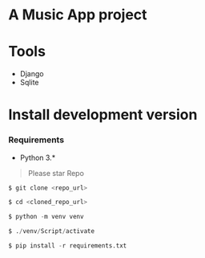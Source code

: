 # A Music App project

# Tools

* Django
* Sqlite


# Install development version

### Requirements

* Python 3.*

> Please star Repo

```python
$ git clone <repo_url>

$ cd <cloned_repo_url>

$ python -m venv venv

$ ./venv/Script/activate

$ pip install -r requirements.txt
```
